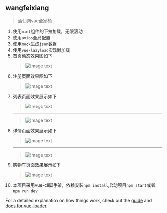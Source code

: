 ## wangfeixiang

> 酒仙网vue全家桶

1. 使用`mint`组件的下拉加载，无限滚动
2. 使用`axios`全局配置
3. 使用`mock`生成`json`数据
4. 使用`vue-lazyload`实现懒加载
5. 首页动态效果图如下
   > ![Image text](./01.gif)
6. 注册页面效果图如下
   > ![Image text](./02.gif)
7. 列表页面效果展示如下
   > ![Image text](./03.gif)
   ------------------------------------------
   > ![Image text](./06.gif)
8. 详情页面效果展示如下
   > ![Image text](./04.gif)
   ------------------------------------------
   > ![Image text](./05.gif)
9. 购物车页面效果展示如下
   > ![Image text](./07.gif)
10. 本项目采用vue-cli脚手架，依赖安装`npm install`,启动项目`npm start`或者`npm run dev`


For a detailed explanation on how things work, check out the [guide](http://vuejs-templates.github.io/webpack/) and [docs for vue-loader](http://vuejs.github.io/vue-loader).
